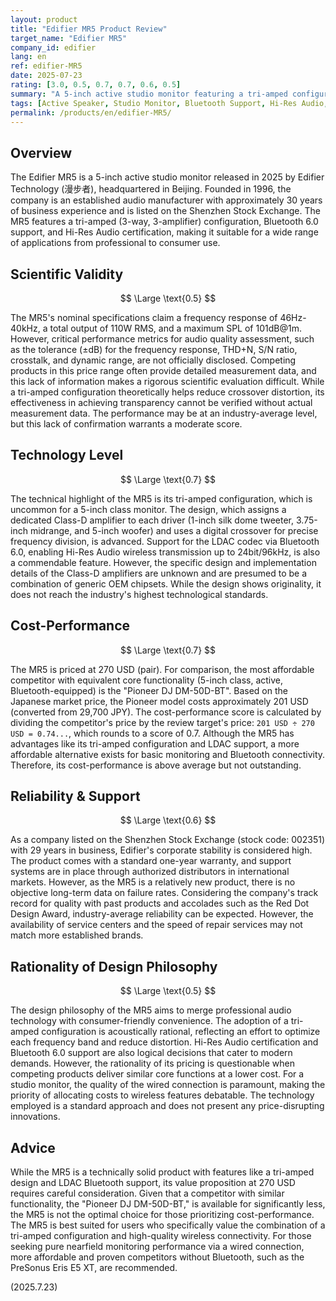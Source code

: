 ```yaml
---
layout: product
title: "Edifier MR5 Product Review"
target_name: "Edifier MR5"
company_id: edifier
lang: en
ref: edifier-MR5
date: 2025-07-23
rating: [3.0, 0.5, 0.7, 0.7, 0.6, 0.5]
summary: "A 5-inch active studio monitor featuring a tri-amped configuration and Bluetooth 6.0 support. Priced at 270 USD, its cost-performance is rated as slightly above average, given the existence of Bluetooth-equipped competitors like the Pioneer DJ DM-50D-BT available for around 201 USD (based on Japanese market price conversion)."
tags: [Active Speaker, Studio Monitor, Bluetooth Support, Hi-Res Audio, Made in China]
permalink: /products/en/edifier-MR5/
---
```


## Overview

The Edifier MR5 is a 5-inch active studio monitor released in 2025 by Edifier Technology (漫步者), headquartered in Beijing. Founded in 1996, the company is an established audio manufacturer with approximately 30 years of business experience and is listed on the Shenzhen Stock Exchange. The MR5 features a tri-amped (3-way, 3-amplifier) configuration, Bluetooth 6.0 support, and Hi-Res Audio certification, making it suitable for a wide range of applications from professional to consumer use.

## Scientific Validity

$$ \Large \text{0.5} $$

The MR5's nominal specifications claim a frequency response of 46Hz-40kHz, a total output of 110W RMS, and a maximum SPL of 101dB@1m. However, critical performance metrics for audio quality assessment, such as the tolerance (±dB) for the frequency response, THD+N, S/N ratio, crosstalk, and dynamic range, are not officially disclosed. Competing products in this price range often provide detailed measurement data, and this lack of information makes a rigorous scientific evaluation difficult. While a tri-amped configuration theoretically helps reduce crossover distortion, its effectiveness in achieving transparency cannot be verified without actual measurement data. The performance may be at an industry-average level, but this lack of confirmation warrants a moderate score.

## Technology Level

$$ \Large \text{0.7} $$

The technical highlight of the MR5 is its tri-amped configuration, which is uncommon for a 5-inch class monitor. The design, which assigns a dedicated Class-D amplifier to each driver (1-inch silk dome tweeter, 3.75-inch midrange, and 5-inch woofer) and uses a digital crossover for precise frequency division, is advanced. Support for the LDAC codec via Bluetooth 6.0, enabling Hi-Res Audio wireless transmission up to 24bit/96kHz, is also a commendable feature. However, the specific design and implementation details of the Class-D amplifiers are unknown and are presumed to be a combination of generic OEM chipsets. While the design shows originality, it does not reach the industry's highest technological standards.

## Cost-Performance

$$ \Large \text{0.7} $$

The MR5 is priced at 270 USD (pair). For comparison, the most affordable competitor with equivalent core functionality (5-inch class, active, Bluetooth-equipped) is the "Pioneer DJ DM-50D-BT". Based on the Japanese market price, the Pioneer model costs approximately 201 USD (converted from 29,700 JPY). The cost-performance score is calculated by dividing the competitor's price by the review target's price: `201 USD ÷ 270 USD = 0.74...`, which rounds to a score of 0.7. Although the MR5 has advantages like its tri-amped configuration and LDAC support, a more affordable alternative exists for basic monitoring and Bluetooth connectivity. Therefore, its cost-performance is above average but not outstanding.

## Reliability & Support

$$ \Large \text{0.6} $$

As a company listed on the Shenzhen Stock Exchange (stock code: 002351) with 29 years in business, Edifier's corporate stability is considered high. The product comes with a standard one-year warranty, and support systems are in place through authorized distributors in international markets. However, as the MR5 is a relatively new product, there is no objective long-term data on failure rates. Considering the company's track record for quality with past products and accolades such as the Red Dot Design Award, industry-average reliability can be expected. However, the availability of service centers and the speed of repair services may not match more established brands.

## Rationality of Design Philosophy

$$ \Large \text{0.5} $$

The design philosophy of the MR5 aims to merge professional audio technology with consumer-friendly convenience. The adoption of a tri-amped configuration is acoustically rational, reflecting an effort to optimize each frequency band and reduce distortion. Hi-Res Audio certification and Bluetooth 6.0 support are also logical decisions that cater to modern demands. However, the rationality of its pricing is questionable when competing products deliver similar core functions at a lower cost. For a studio monitor, the quality of the wired connection is paramount, making the priority of allocating costs to wireless features debatable. The technology employed is a standard approach and does not present any price-disrupting innovations.

## Advice

While the MR5 is a technically solid product with features like a tri-amped design and LDAC Bluetooth support, its value proposition at 270 USD requires careful consideration. Given that a competitor with similar functionality, the "Pioneer DJ DM-50D-BT," is available for significantly less, the MR5 is not the optimal choice for those prioritizing cost-performance. The MR5 is best suited for users who specifically value the combination of a tri-amped configuration and high-quality wireless connectivity. For those seeking pure nearfield monitoring performance via a wired connection, more affordable and proven competitors without Bluetooth, such as the PreSonus Eris E5 XT, are recommended.

(2025.7.23)
